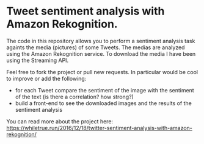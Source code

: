 # Tweet sentiment analysis with Amazon Rekognition.

The code in this repository allows you to perform a sentiment analysis task againts the media (pictures) of some Tweets.
The medias are analyzed using the Amazon Rekognition service.
To download the media I have been using the Streaming API.

Feel free to fork the project or pull new requests.
In particular would be cool to improve or add the following:
- for each Tweet compare the sentiment of the image with the sentiment of the text (is there a correlation? how strong?)
- build a front-end to see the downloaded images and the results of the sentiment analysis

You can read more about the project here: https://whiletrue.run/2016/12/18/twitter-sentiment-analysis-with-amazon-rekognition/